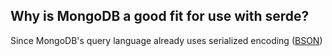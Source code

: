 ## Why is MongoDB a good fit for use with serde?

Since MongoDB's query language already uses serialized encoding ([BSON](http://bsonspec.org))